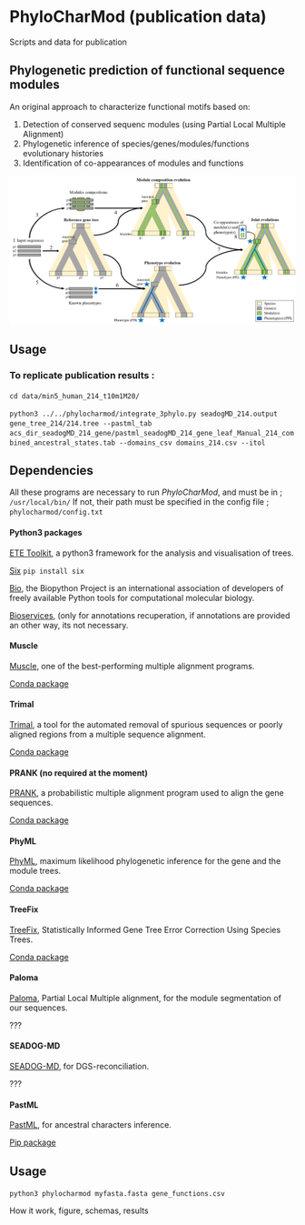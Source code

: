 # PhyloCharMod (publication data)
Scripts and data for publication

## Phylogenetic prediction of functional sequence modules

An original approach to characterize functional motifs based on:
1. Detection of conserved sequenc modules (using Partial Local Multiple Alignment)
2. Phylogenetic inference of species/genes/modules/functions evolutionary histories
3. Identification of co-appearances of modules and functions

![Data recuperation](img/method.png)

## Usage

### To replicate publication results :

```cd data/min5_human_214_t10m1M20/```

```python3 ../../phylocharmod/integrate_3phylo.py seadogMD_214.output gene_tree_214/214.tree --pastml_tab acs_dir_seadogMD_214_gene/pastml_seadogMD_214_gene_leaf_Manual_214_combined_ancestral_states.tab --domains_csv domains_214.csv --itol``` 

## Dependencies

All these programs are necessary to run *PhyloCharMod*, and must be in ;
```/usr/local/bin/```
If not, their path must be specified in the config file ;
```phylocharmod/config.txt```

#### Python3 packages

[ETE Toolkit](http://etetoolkit.org/), a python3 framework for the analysis and visualisation of trees.

[Six]()
```pip install six```

[Bio](https://github.com/biopython/biopython), the Biopython Project is an international association of developers of freely available Python tools for computational molecular biology.

[Bioservices](https://pypi.org/project/bioservices/), (only for annotations recuperation, if annotations are provided an other way, its not necessary.

#### Muscle

[Muscle](http://www.drive5.com/muscle/), one of the best-performing multiple alignment programs.

[Conda package](https://anaconda.org/bioconda/muscle)

#### Trimal

[Trimal](http://trimal.cgenomics.org/), a tool for the automated removal of spurious sequences or poorly aligned regions from a multiple sequence alignment. 

[Conda package](https://anaconda.org/bioconda/trimal)

#### PRANK (no required at the moment)

[PRANK](http://wasabiapp.org/software/prank/), a probabilistic multiple alignment program used to align the gene sequences.

[Conda package](https://anaconda.org/bioconda/prank)

#### PhyML

[PhyML](https://github.com/stephaneguindon/phyml), maximum likelihood phylogenetic inference for the gene and the module trees.

[Conda package](https://anaconda.org/bioconda/phyml)

#### TreeFix

[TreeFix](https://www.cs.hmc.edu/~yjw/software/treefix/), Statistically Informed Gene Tree Error Correction Using Species Trees.

[Conda package](https://anaconda.org/OcMalde/treefix)

#### Paloma

[Paloma](http://tools.genouest.org/tools/protomata/learn/), Partial Local Multiple alignment, for the module segmentation of our sequences.

???

#### SEADOG-MD

[SEADOG-MD](https://compbio.engr.uconn.edu/software/seadog/), for DGS-reconciliation.

???

#### PastML

[PastML](https://pastml.pasteur.fr/), for ancestral characters inference.

[Pip package](https://pypi.org/project/pastml/)

## Usage

```python3 phylocharmod myfasta.fasta gene_functions.csv```

How it work, figure, schemas, results



